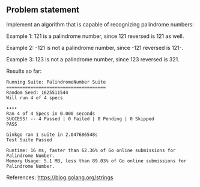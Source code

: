 Problem statement
---------------

Implement an algorithm that is capable of recognizing palindrome numbers:

Example 1: 121 is a palindrome number, since 121 reversed is 121 as well.
 
Example 2: -121 is not a palindrome number, since -121 reversed is 121-.

Example 3:  123 is not a palindrome number, since 123 reversed is 321.


Results so far:
```
Running Suite: PalindromeNumber Suite
=====================================
Random Seed: 1625511544
Will run 4 of 4 specs

••••
Ran 4 of 4 Specs in 0.000 seconds
SUCCESS! -- 4 Passed | 0 Failed | 0 Pending | 0 Skipped
PASS

Ginkgo ran 1 suite in 2.047686548s
Test Suite Passed
```

```
Runtime: 16 ms, faster than 62.36% of Go online submissions for Palindrome Number.
Memory Usage: 5.1 MB, less than 89.03% of Go online submissions for Palindrome Number.

```



References:
https://blog.golang.org/strings